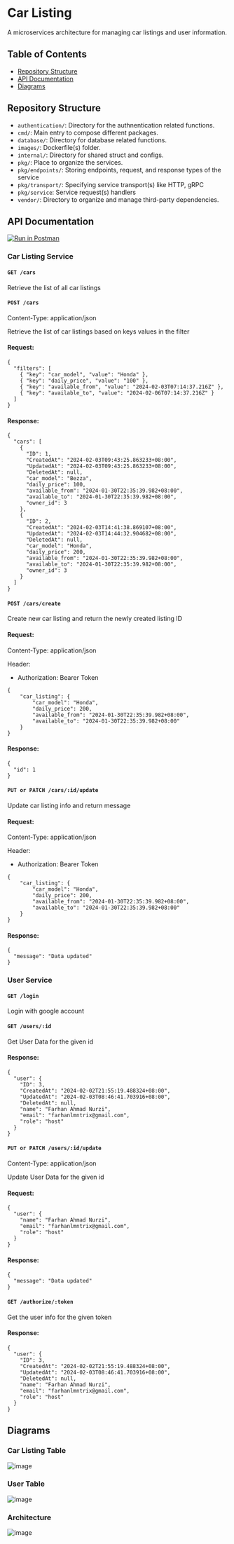 # Car Listing

A microservices architecture for managing car listings and user information.

## Table of Contents

- [Repository Structure](#repository-structure)
- [API Documentation](#api-documentation)
- [Diagrams](#diagrams)

## Repository Structure

- `authentication/`: Directory for the authnentication related functions.
- `cmd/`: Main entry to compose different packages.
- `database/`: Directory for database related functions.
- `images/`: Dockerfile(s) folder.
- `internal/`: Directory for shared struct and configs.
- `pkg/`: Place to organize the services.
- `pkg/endpoints/`: Storing endpoints, request, and response types of the service
- `pkg/transport/`: Specifying service transport(s) like HTTP, gRPC
- `pkg/service`: Service request(s) handlers
- `vendor/`:  Directory to organize and manage third-party dependencies.

## API Documentation

[![Run in Postman](https://run.pstmn.io/button.svg)](https://app.getpostman.com/run-collection/13986565-2c1b7604-c8e4-4cb9-98b9-4e29fba6e0d2?action=collection%2Ffork&collection-url=entityId%3D13986565-2c1b7604-c8e4-4cb9-98b9-4e29fba6e0d2%26entityType%3Dcollection%26workspaceId%3D6d306a02-95d8-44fd-b908-a84683a6369f)

### Car Listing Service

#### `GET /cars`

Retrieve the list of all car listings

#### `POST /cars`
Content-Type: application/json

Retrieve the list of car listings based on keys values in the filter

#### Request: 
```
{
  "filters": [
    { "key": "car_model", "value": "Honda" },
    { "key": "daily_price", "value": "100" },
    { "key": "available_from", "value": "2024-02-03T07:14:37.216Z" },
    { "key": "available_to", "value": "2024-02-06T07:14:37.216Z" }
  ]
}
```

#### Response:
```
{
  "cars": [
    {
      "ID": 1,
      "CreatedAt": "2024-02-03T09:43:25.863233+08:00",
      "UpdatedAt": "2024-02-03T09:43:25.863233+08:00",
      "DeletedAt": null,
      "car_model": "Bezza",
      "daily_price": 100,
      "available_from": "2024-01-30T22:35:39.982+08:00",
      "available_to": "2024-01-30T22:35:39.982+08:00",
      "owner_id": 3
    },
    {
      "ID": 2,
      "CreatedAt": "2024-02-03T14:41:38.869107+08:00",
      "UpdatedAt": "2024-02-03T14:44:32.904682+08:00",
      "DeletedAt": null,
      "car_model": "Honda",
      "daily_price": 200,
      "available_from": "2024-01-30T22:35:39.982+08:00",
      "available_to": "2024-01-30T22:35:39.982+08:00",
      "owner_id": 3
    }
  ]
}
```

#### `POST /cars/create`

Create new car listing and return the newly created listing ID

#### Request:
Content-Type: application/json

Header:
- Authorization: Bearer Token

```
{
    "car_listing": {
        "car_model": "Honda",
        "daily_price": 200,
        "available_from": "2024-01-30T22:35:39.982+08:00",
        "available_to": "2024-01-30T22:35:39.982+08:00"
    }
}
```

#### Response:
```
{
  "id": 1
}
```

#### `PUT or PATCH /cars/:id/update`

Update car listing info and return message

#### Request:
Content-Type: application/json

Header:
- Authorization: Bearer Token

```
{
    "car_listing": {
        "car_model": "Honda",
        "daily_price": 200,
        "available_from": "2024-01-30T22:35:39.982+08:00",
        "available_to": "2024-01-30T22:35:39.982+08:00"
    }
}
```

#### Response:
```
{
  "message": "Data updated"
}
```

### User Service

#### `GET /login`

Login with google account


#### `GET /users/:id`

Get User Data for the given id

#### Response:
```
{
  "user": {
    "ID": 3,
    "CreatedAt": "2024-02-02T21:55:19.488324+08:00",
    "UpdatedAt": "2024-02-03T08:46:41.703916+08:00",
    "DeletedAt": null,
    "name": "Farhan Ahmad Nurzi",
    "email": "farhanlmntrix@gmail.com",
    "role": "host"
  }
}
```

#### `PUT or PATCH /users/:id/update`
Content-Type: application/json

Update User Data for the given id

#### Request:
```
{
  "user": {
    "name": "Farhan Ahmad Nurzi",
    "email": "farhanlmntrix@gmail.com",
    "role": "host"
  }
}
```

#### Response:
```
{
  "message": "Data updated"
}
```

#### `GET /authorize/:token`

Get the user info for the given token

#### Response:
```
{
  "user": {
    "ID": 3,
    "CreatedAt": "2024-02-02T21:55:19.488324+08:00",
    "UpdatedAt": "2024-02-03T08:46:41.703916+08:00",
    "DeletedAt": null,
    "name": "Farhan Ahmad Nurzi",
    "email": "farhanlmntrix@gmail.com",
    "role": "host"
  }
}
```

## Diagrams

### Car Listing Table
![image](https://github.com/Farhan-slurrp/go-car/assets/58872254/42175c1b-8bbe-4600-ab53-8d51a18ca70e)

### User Table
![image](https://github.com/Farhan-slurrp/go-car/assets/58872254/2223b19f-bfbc-47c2-ad81-31996b8c6422)

### Architecture
![image](https://github.com/Farhan-slurrp/go-car/assets/58872254/ebf78226-7db9-49c5-8e7d-0413ae8ee2aa)



